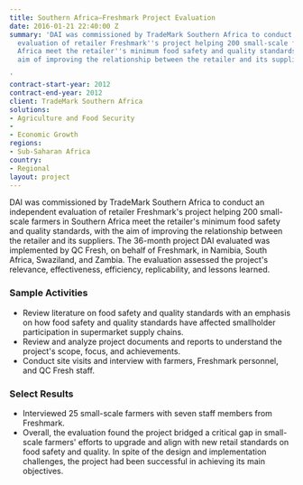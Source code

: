 ```yaml
---
title: Southern Africa—Freshmark Project Evaluation
date: 2016-01-21 22:40:00 Z
summary: 'DAI was commissioned by TradeMark Southern Africa to conduct an independent
  evaluation of retailer Freshmark''s project helping 200 small-scale farmers in Southern
  Africa meet the retailer''s minimum food safety and quality standards, with the
  aim of improving the relationship between the retailer and its suppliers.

'
contract-start-year: 2012
contract-end-year: 2012
client: TradeMark Southern Africa
solutions:
- Agriculture and Food Security
-
- Economic Growth
regions:
- Sub-Saharan Africa
country:
- Regional
layout: project
---
```


DAI was commissioned by TradeMark Southern Africa to conduct an independent evaluation of retailer Freshmark's project helping 200 small-scale farmers in Southern Africa meet the retailer's minimum food safety and quality standards, with the aim of improving the relationship between the retailer and its suppliers. The 36-month project DAI evaluated was implemented by QC Fresh, on behalf of Freshmark, in Namibia, South Africa, Swaziland, and Zambia. The evaluation assessed the project's relevance, effectiveness, efficiency, replicability, and lessons learned.

###  Sample Activities

* Review literature on food safety and quality standards with an emphasis on how food safety and quality standards have affected smallholder participation in supermarket supply chains.
* Review and analyze project documents and reports to understand the project's scope, focus, and achievements.
* Conduct site visits and interview with farmers, Freshmark personnel, and QC Fresh staff.

###  Select Results

* Interviewed 25 small-scale farmers with seven staff members from Freshmark.
* Overall, the evaluation found the project bridged a critical gap in small-scale farmers' efforts to upgrade and align with new retail standards on food safety and quality. In spite of the design and implementation challenges, the project had been successful in achieving its main objectives.

